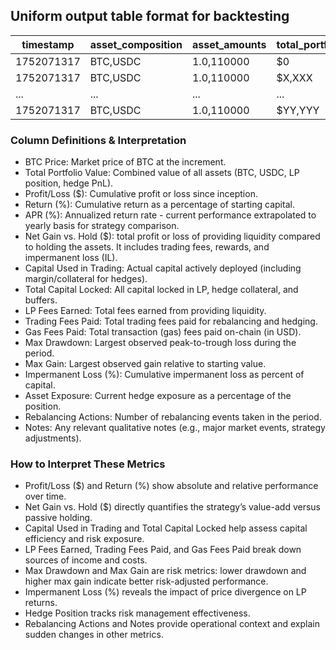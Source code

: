 ## Uniform output table format for backtesting

| timestamp  | asset_composition | asset_amounts | total_portfolio_value | pnl    | return  | apr    | net_gain_vs_hold | capital_used_in_trading | total_capital_locked | lp_fees_earned | trading_fees_paid | gas_fees_paid | max_drawdown | max_gain | impermanent_loss | asset_exposure | rebalancing_actions | notes |
|------------|-------------------|---------------|-----------------------|--------|---------|--------|------------------|-------------------------|----------------------|----------------|-------------------|---------------|--------------|----------|------------------|----------------|---------------------|-------|
| 1752071317 | BTC,USDC          | 1.0,110000    | $0                    | 0.00%  | $0      | 0.00%  | $219,000         | $219,000                | $0                   | $0             | $0                | 0%            | 0%           | 0.00%    | 0%               | 1,1            | Start               |       |
| 1752071317 | BTC,USDC          | 1.0,110000    | $X,XXX                | X.XX%  | $X,XXX  | X.XX%  | $XXX,XXX         | $XXX,XXX                | $X,XXX               | $XX            | $X                | X%            | X%           | X.XX%    | XX%              | X,X            |                     |       |
| ...        | ...               | ...           | ...                   | ...    | ...     | ...    | ...              | ...                     | ...                  | ...            | ...               | ...           | ...          | ...      | ...              | ...            |                     |       |
| 1752071317 | BTC,USDC          | 1.0,110000    | $YY,YYY               | YY.YY% | $YY,YYY | YY.YY% | $ZZZ,ZZZ         | $ZZZ,ZZZ                | $YY,YYY              | $YY            | $Y                | Y%            | Y%           | Y.YY%    | YY%              | Y,Y            | End                 |       |

### Column Definitions & Interpretation

- BTC Price: Market price of BTC at the increment.
- Total Portfolio Value: Combined value of all assets (BTC, USDC, LP position, hedge PnL). 
- Profit/Loss ($): Cumulative profit or loss since inception. 
- Return (%): Cumulative return as a percentage of starting capital.
- APR (%): Annualized return rate - current performance extrapolated to yearly basis for strategy comparison. 
- Net Gain vs. Hold ($): total profit or loss of providing liquidity compared to holding the assets. It includes trading fees, rewards, and impermanent loss (IL).
- Capital Used in Trading: Actual capital actively deployed (including margin/collateral for hedges). 
- Total Capital Locked: All capital locked in LP, hedge collateral, and buffers. 
- LP Fees Earned: Total fees earned from providing liquidity. 
- Trading Fees Paid: Total trading fees paid for rebalancing and hedging. 
- Gas Fees Paid: Total transaction (gas) fees paid on-chain (in USD). 
- Max Drawdown: Largest observed peak-to-trough loss during the period. 
- Max Gain: Largest observed gain relative to starting value. 
- Impermanent Loss (%): Cumulative impermanent loss as percent of capital. 
- Asset Exposure: Current hedge exposure as a percentage of the position. 
- Rebalancing Actions: Number of rebalancing events taken in the period. 
- Notes: Any relevant qualitative notes (e.g., major market events, strategy adjustments).

### How to Interpret These Metrics
- Profit/Loss ($) and Return (%) show absolute and relative performance over time. 
- Net Gain vs. Hold ($) directly quantifies the strategy’s value-add versus passive holding. 
- Capital Used in Trading and Total Capital Locked help assess capital efficiency and risk exposure. 
- LP Fees Earned, Trading Fees Paid, and Gas Fees Paid break down sources of income and costs. 
- Max Drawdown and Max Gain are risk metrics: lower drawdown and higher max gain indicate better risk-adjusted performance. 
- Impermanent Loss (%) reveals the impact of price divergence on LP returns. 
- Hedge Position tracks risk management effectiveness. 
- Rebalancing Actions and Notes provide operational context and explain sudden changes in other metrics.

